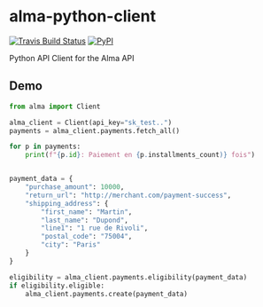 # alma-python-client

[![Travis Build Status](https://travis-ci.org/alma/alma-python-client.svg?branch=master)](https://travis-ci.org/alma/alma-python-client) [![PyPI](https://img.shields.io/pypi/v/alma-client.svg)](https://pypi.python.org/pypi/alma-client)

Python API Client for the Alma API


## Demo


```python
from alma import Client

alma_client = Client(api_key="sk_test..")
payments = alma_client.payments.fetch_all()

for p in payments:
    print(f"{p.id}: Paiement en {p.installments_count)} fois")


payment_data = {
    "purchase_amount": 10000,
    "return_url": "http://merchant.com/payment-success",
    "shipping_address": {
        "first_name": "Martin",
        "last_name": "Dupond",
        "line1": "1 rue de Rivoli",
        "postal_code": "75004",
        "city": "Paris"
    }
}

eligibility = alma_client.payments.eligibility(payment_data)
if eligibility.eligible:
    alma_client.payments.create(payment_data)
```
